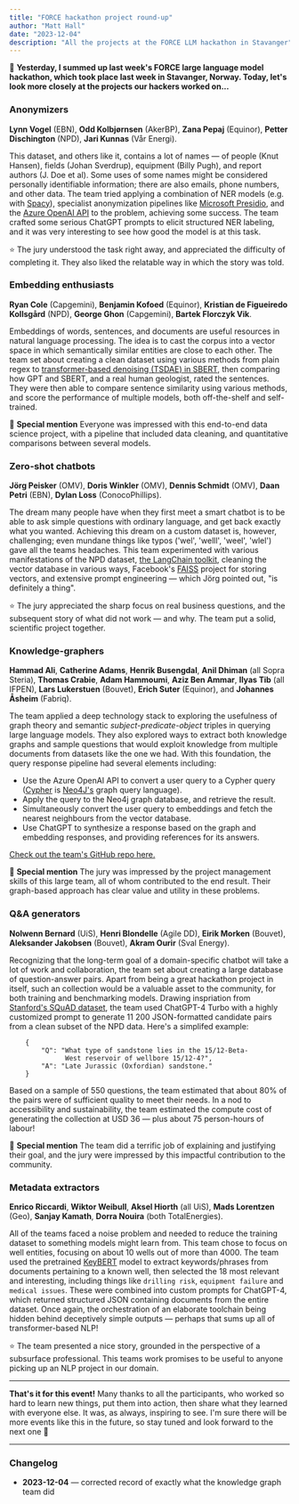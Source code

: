 ```yaml
---
title: "FORCE hackathon project round-up"
author: "Matt Hall"
date: "2023-12-04"
description: "All the projects at the FORCE LLM hackathon in Stavanger"
---
```


🤖 **Yesterday, I summed up last week's FORCE large language model hackathon, which took place last week in Stavanger, Norway. Today, let's look more closely at the projects our hackers worked on...**

### Anonymizers

**Lynn Vogel** (EBN), **Odd Kolbjørnsen** (AkerBP), **Zana Pepaj** (Equinor), **Petter Dischington** (NPD), **Jari Kunnas** (Vår Energi).

This dataset, and others like it, contains a lot of names — of people (Knut Hansen), fields (Johan Sverdrup), equipment (Billy Pugh), and report authors (J. Doe et al). Some uses of some names might be considered personally identifiable information; there are also emails, phone numbers, and other data. The team tried applying a combination of NER models (e.g. with [Spacy](https://spacy.io)), specialist anonymization pipelines like [Microsoft Presidio](https://microsoft.github.io/presidio/), and the [Azure OpenAI API](https://azure.microsoft.com/en-us/products/ai-services/openai-service) to the problem, achieving some success. The team crafted some serious ChatGPT prompts to elicit structured NER labeling, and it was very interesting to see how good the model is at this task.

⭐ The jury understood the task right away, and appreciated the difficulty of completing it. They also liked the relatable way in which the story was told.

### Embedding enthusiasts

**Ryan Cole** (Capgemini), **Benjamin Kofoed** (Equinor), **Kristian de Figueiredo Kollsgård** (NPD), **George Ghon** (Capgemini), **Bartek Florczyk Vik**.

Embeddings of words, sentences, and documents are useful resources in natural language processing. The idea is to cast the corpus into a vector space in which semantically similar entities are close to each other. The team set about creating a clean dataset using various methods from plain regex to [transformer-based denoising (TSDAE) in SBERT](https://www.sbert.net/examples/unsupervised_learning/TSDAE/README.html), then comparing how GPT and SBERT, and a real human geologist, rated the sentences. They were then able to compare sentence similarity using various methods, and score the performance of multiple models, both off-the-shelf and self-trained.

🌟 **Special mention** Everyone was impressed with this end-to-end data science project, with a pipeline that included data cleaning, and quantitative comparisons between several models.

### Zero-shot chatbots

**Jörg Peisker** (OMV), **Doris Winkler** (OMV), **Dennis Schmidt** (OMV), **Daan Petri** (EBN), **Dylan Loss** (ConocoPhillips).

The dream many people have when they first meet a smart chatbot is to be able to ask simple questions with ordinary language, and get back exactly what you wanted. Achieving this dream on a custom dataset is, however, challenging; even mundane things like typos ('wel', 'welll', 'weel', 'wlel') gave all the teams headaches. This team experimented with various manifestations of the NPD dataset, [the LangChain toolkit](https://www.langchain.com), cleaning the vector database in various ways, Facebook's [FAISS](https://github.com/facebookresearch/faiss) project for storing vectors, and extensive prompt engineering — which Jörg pointed out, "is definitely a thing".

⭐ The jury appreciated the sharp focus on real business questions, and the subsequent story of what did not work — and why. The team put a solid, scientific project together.

### Knowledge-graphers

**Hammad Ali**, **Catherine Adams**, **Henrik Busengdal**, **Anil Dhiman** (all Sopra Steria), **Thomas Crabie**, **Adam Hammoumi**, **Aziz Ben Ammar**, **Ilyas Tib** (all IFPEN), **Lars Lukerstuen** (Bouvet), **Erich Suter** (Equinor), and **Johannes Åsheim** (Fabriq).

The team applied a deep technology stack to exploring the usefulness of graph theory and semantic _subject-predicate-object_ triples in querying large language models. They also explored ways to extract both knowledge graphs and sample questions that would exploit knowledge from multiple documents from datasets like the one we had. With this foundation, the query response pipeline had several elements including:

- Use the Azure OpenAI API to convert a user query to a Cypher query ([Cypher](https://neo4j.com/developer/cypher/) is [Neo4J's](https://neo4j.com) graph query language).
- Apply the query to the Neo4j graph database, and retrieve the result.
- Simultaneously convert the user query to embeddings and fetch the nearest neighbours from the vector database.
- Use ChatGPT to synthesize a response based on the graph and embedding responses, and providing references for its answers.

[Check out the team's GitHub repo here.](https://github.com/ilyas-ifp/Stavanger_hackathon)

🌟 **Special mention** The jury was impressed by the project management skills of this large team, all of whom contributed to the end result. Their graph-based approach has clear value and utility in these problems.

### Q&A generators

**Nolwenn Bernard** (UiS), **Henri Blondelle** (Agile DD), **Eirik Morken** (Bouvet), **Aleksander Jakobsen** (Bouvet), **Akram Ourir** (Sval Energy).

Recognizing that the long-term goal of a domain-specific chatbot will take a lot of work and collaboration, the team set about creating a large database of question-answer pairs. Apart from being a great hackathon project in itself, such an collection would be a valuable asset to the community, for both training and benchmarking models. Drawing inspriation from  [Stanford's SQuAD dataset](https://rajpurkar.github.io/SQuAD-explorer/), the team used ChatGPT-4 Turbo with a highly customized prompt to generate 11 200 JSON-formatted candidate pairs from a clean subset of the NPD data. Here's a simplifed example:

```
    {
        "Q": "What type of sandstone lies in the 15/12-Beta-
              West reservoir of wellbore 15/12-4?", 
        "A": "Late Jurassic (Oxfordian) sandstone."
    }
```

Based on a sample of 550 questions, the team estimated that about 80% of the pairs were of sufficient quality to meet their needs. In a nod to accessibility and sustainability, the team estimated the compute cost of generating the collection at USD 36 — plus about 75 person-hours of labour!

🌟 **Special mention** The team did a terrific job of explaining and justifying their goal, and the jury were impressed by this impactful contribution to the community.

### Metadata extractors

**Enrico Riccardi**, **Wiktor Weibull**, **Aksel Hiorth** (all UiS), **Mads Lorentzen** (Geo), **Sanjay Kamath**, **Dorra Nouira** (both TotalEnergies).

All of the teams faced a noise problem and needed to reduce the training dataset to something models might learn from. This team chose to focus on well entities, focusing on about 10 wells out of more than 4000. The team used the pretrained [KeyBERT](https://github.com/MaartenGr/KeyBERT) model to extract keywords/phrases from documents pertaining to a known well, then selected the 18 most relevant and interesting, including things like `drilling risk`, `equipment failure` and `medical issues`. These were combined into custom prompts for ChatGPT-4, which returned structured JSON containing documents from the entire dataset. Once again, the orchestration of an elaborate toolchain being hidden behind deceptively simple outputs — perhaps that sums up all of transformer-based NLP!

⭐ The team presented a nice story, grounded in the perspective of a subsurface professional. This teams work promises to be useful to anyone picking up an NLP project in our domain.

---

**That's it for this event!** Many thanks to all the participants, who worked so hard to learn new things, put them into action, then share what they learned with everyone else. It was, as always, inspiring to see. I'm sure there will be more events like this in the future, so stay tuned and look forward to the next one 🚀

---

### Changelog

- **2023-12-04** — corrected record of exactly what the knowledge graph team did
